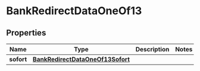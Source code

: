 

# BankRedirectDataOneOf13


## Properties

| Name | Type | Description | Notes |
|------------ | ------------- | ------------- | -------------|
|**sofort** | [**BankRedirectDataOneOf13Sofort**](BankRedirectDataOneOf13Sofort.md) |  |  |



